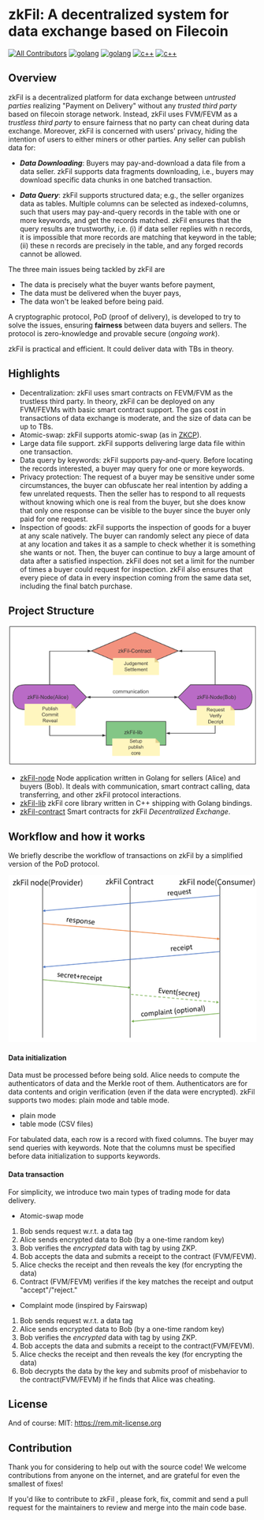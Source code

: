 
# zkFil: A decentralized system for data exchange based on Filecoin

[![All Contributors](https://img.shields.io/badge/all__contributors-3-red)](#contributors)
[![golang](https://img.shields.io/badge/golang-1.8-green)](#golang)
[![golang](https://img.shields.io/badge/solidity-0.5.0-orange)](#solidity)
[![c++](https://img.shields.io/badge/c%2B%2B-14-blueviolet)](#c++)
[![c++](https://img.shields.io/badge/License-MIT-success)](#License)

## Overview

zkFil is a decentralized platform for data exchange between *untrusted parties* realizing "Payment on Delivery" without any *trusted third party* based on filecoin storage network. Instead, zkFil uses FVM/FEVM as a *trustless third party* to ensure fairness that no party can cheat during data exchange. Moreover, zkFil is concerned with users' privacy, hiding the intention of users to either miners or other parties. Any seller can publish data for:
- ***Data Downloading***: Buyers may pay-and-download a data file from a data seller. zkFil supports data fragments downloading, i.e., buyers may download specific data chunks in one batched transaction. 

- ***Data Query***:  zkFil supports structured data; e.g., the seller organizes data as tables. Multiple columns can be selected as indexed-columns, such that users may pay-and-query records in the table with one or more keywords, and get the records matched. zkFil ensures that the query results are trustworthy, i.e. (i) if data seller replies with n records, it is impossible that more records are matching that keyword in the table; (ii) these n records are precisely in the table, and any forged records cannot be allowed. 

The three main issues being tackled by zkFil are

+ The data is precisely what the buyer wants before payment,
+ The data must be delivered when the buyer pays,
+ The data won't be leaked before being paid.

A cryptographic protocol, PoD (proof of delivery), is developed to try to solve the issues, ensuring **fairness** between data buyers and sellers. The protocol is zero-knowledge and provable secure (*ongoing work*).

zkFil is practical and efficient. It could deliver data with TBs in theory. 

## Highlights 

+ Decentralization:  zkFil uses smart contracts on FEVM/FVM as the trustless third party. In theory, zkFil can be deployed on any FVM/FEVMs with basic smart contract support. The gas cost in transactions of data exchange is moderate, and the size of data can be up to TBs.
+ Atomic-swap:  zkFil supports atomic-swap (as in [ZKCP](https://en.bitcoin.it/wiki/Zero_Knowledge_Contingent_Payment)).
+ Large data file support.  zkFil supports delivering large data file within one transaction.
+ Data query by keywords:  zkFil supports pay-and-query. Before locating the records interested, a buyer may query for one or more keywords.
+ Privacy protection: The request of a buyer may be sensitive under some circumstances, the buyer can obfuscate her real intention by adding a few unrelated requests. Then the seller has to respond to all requests without knowing which one is real from the buyer, but she does know that only one response can be visible to the buyer since the buyer only paid for one request. 
+ Inspection of goods:  zkFil supports the inspection of goods for a buyer at any scale natively. The buyer can randomly select any piece of data at any location and takes it as a sample to check whether it is something she wants or not. Then, the buyer can continue to buy a large amount of data after a satisfied inspection. zkFil does not set a limit for the number of times a buyer could request for inspection. zkFil also ensures that every piece of data in every inspection coming from the same data set, including the final batch purchase.


## Project Structure

<p align="center"> <img src="img/overview.png"> </p>

- [zkFil-node](node/) Node application written in Golang for sellers (Alice) and buyers (Bob). It deals with communication, smart contract calling, data transferring, and other zkFil protocol interactions.
- [zkFil-lib](lib/) zkFil core library written in C++ shipping with Golang bindings.
- [zkFil-contract](contract/) Smart contracts for zkFil *Decentralized Exchange*.

## Workflow and how it works

We briefly describe the workflow of transactions on zkFil by a simplified version of the PoD protocol. 

![](img/regular.png)

#### Data initialization

Data must be processed before being sold. Alice needs to compute the authenticators of data and the Merkle root of them. Authenticators are for data contents and origin verification (even if the data were encrypted). zkFil supports two modes: plain mode and table mode. 

+ plain mode
+ table mode (CSV files)

For tabulated data, each row is a record with fixed columns. The buyer may send queries with keywords. Note that the columns must be specified before data initialization to supports keywords.

#### Data transaction
For simplicity, we introduce two main types of trading mode for data delivery.

+ Atomic-swap mode

1. Bob sends request w.r.t. a data tag
2. Alice sends encrypted data to Bob (by a one-time random key)
3. Bob verifies the *encrypted* data with tag by using ZKP.
4. Bob accepts the data and submits a receipt to the contract (FVM/FEVM).
5. Alice checks the receipt and then reveals the key (for encrypting the data)
6. Contract (FVM/FEVM) verifies if the key matches the receipt and output "accept"/"reject."

+ Complaint mode (inspired by Fairswap)

1. Bob sends request w.r.t. a data tag
2. Alice sends encrypted data to Bob (by a one-time random key)
3. Bob verifies the *encrypted* data with tag by using ZKP.
4. Bob accepts the data and submits a receipt to the contract(FVM/FEVM).
5. Alice checks the receipt and then reveals the key (for encrypting the data)
6. Bob decrypts the data by the key and submits proof of misbehavior to the contract(FVM/FEVM) if he finds that Alice was cheating.


## License

And of course:
MIT: https://rem.mit-license.org


## Contribution
Thank you for considering to help out with the source code! We welcome contributions from anyone on the internet, and are grateful for even the smallest of fixes!

If you'd like to contribute to zkFil , please fork, fix, commit and send a pull request for the maintainers to review and merge into the main code base. 
